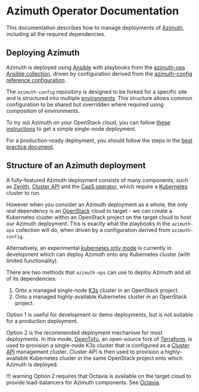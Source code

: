 # Azimuth Operator Documentation

This documentation describes how to manage deployments of
[Azimuth](https://github.com/azimuth-cloud/azimuth), including all the required dependencies.

## Deploying Azimuth

Azimuth is deployed using [Ansible](https://www.ansible.com/) with playbooks from the
[azimuth-ops Ansible collection](https://github.com/azimuth-cloud/ansible-collection-azimuth-ops),
driven by configuration derived from the
[azimuth-config reference configuration](https://github.com/azimuth-cloud/azimuth-config).

The `azimuth-config` repository is designed to be forked for a specific site and is structured
into multiple [environments](environments.md). This structure allows common configuration to be
shared but overridden where required using composition of environments.

To try out Azimuth on your OpenStack cloud, you can follow [these instructions](./try.md)
to get a simple single-node deployment.

For a production-ready deployment, you should follow the steps in the
[best practice document](./best-practice.md).

## Structure of an Azimuth deployment

A fully-featured Azimuth deployment consists of many components, such as
[Zenith](https://github.com/azimuth-cloud/zenith), [Cluster API](https://cluster-api.sigs.k8s.io/)
and the [CaaS operator](https://github.com/azimuth-cloud/azimuth-caas-operator), which
require a [Kubernetes](https://kubernetes.io/) cluster to run.

However when you consider an Azimuth deployment as a whole, the only _real_ dependency is
an [OpenStack](https://www.openstack.org/) cloud to target - we can create a Kubernetes
cluster within an OpenStack project on the target cloud to host our Azimuth deployment.
This is exactly what the playbooks in the `azimuth-ops` collection will do, when driven by
a configuration derived from `azimuth-config`.

Alternatively, an experimental [kubernetes only mode](./configuration/17-standalone-mode.md) is currently in development which can deploy Azimuth onto any Kubernetes cluster (with limited functionality).

There are two methods that `azimuth-ops` can use to deploy Azimuth and all of its
dependencies:

1. Onto a managed single-node [K3s](https://k3s.io/) cluster in an OpenStack project.
2. Onto a managed highly-available Kubernetes cluster in an OpenStack project.

Option 1 is useful for development or demo deployments, but is not suitable for a production
deployment.

Option 2 is the recommended deployment mechanism for most deployments. In this mode,
[OpenTofu](https://opentofu.org/), an open-source fork of [Terraform](https://www.terraform.io/),
is used to provision a single-node K3s cluster that is configured as a
[Cluster API](https://cluster-api.sigs.k8s.io/) management cluster. Cluster API is then
used to provision a highly-available Kubernetes cluster in the same OpenStack project
onto which Azimuth is deployed.

<!-- prettier-ignore-start -->
!!! warning
    Option 2 requires that Octavia is available on the target cloud to provide load-balancers for Azimuth components.
    See [Octavia](https://docs.openstack.org/octavia/latest/index.html).
<!-- prettier-ignore-end -->
